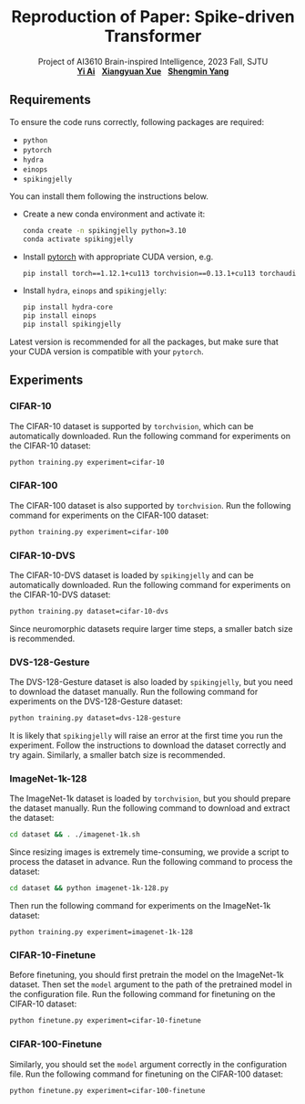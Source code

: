 <h1 align="center">
Reproduction of Paper: Spike-driven Transformer
</h1>
<p align="center">
    Project of AI3610 Brain-inspired Intelligence, 2023 Fall, SJTU
    <br />
    <a href="https://github.com/Ark-ike"><strong>Yi Ai</strong></a>
    &nbsp;
    <a href="https://github.com/xxyQwQ"><strong>Xiangyuan Xue</strong></a>
    &nbsp;
    <a href="https://github.com/YsmmsY"><strong>Shengmin Yang</strong></a>
    <br />
</p>

## Requirements

To ensure the code runs correctly, following packages are required:

* `python`
* `pytorch`
* `hydra`
* `einops`
* `spikingjelly`

You can install them following the instructions below.

* Create a new conda environment and activate it:
  
    ```bash
    conda create -n spikingjelly python=3.10
    conda activate spikingjelly
    ```

* Install [pytorch](https://pytorch.org/get-started/previous-versions/) with appropriate CUDA version, e.g.
  
    ```bash
    pip install torch==1.12.1+cu113 torchvision==0.13.1+cu113 torchaudio==0.12.1 --extra-index-url https://download.pytorch.org/whl/cu113
    ```

* Install `hydra`, `einops` and `spikingjelly`:
  
    ```bash
    pip install hydra-core
    pip install einops
    pip install spikingjelly
    ```

Latest version is recommended for all the packages, but make sure that your CUDA version is compatible with your `pytorch`.

## Experiments

### CIFAR-10

The CIFAR-10 dataset is supported by `torchvision`, which can be automatically downloaded. Run the following command for experiments on the CIFAR-10 dataset:

```bash
python training.py experiment=cifar-10
```

### CIFAR-100

The CIFAR-100 dataset is also supported by `torchvision`. Run the following command for experiments on the CIFAR-100 dataset:

```bash
python training.py experiment=cifar-100
```

### CIFAR-10-DVS

The CIFAR-10-DVS dataset is loaded by `spikingjelly` and can be automatically downloaded. Run the following command for experiments on the CIFAR-10-DVS dataset:

```bash
python training.py dataset=cifar-10-dvs
```

Since neuromorphic datasets require larger time steps, a smaller batch size is recommended.

### DVS-128-Gesture

The DVS-128-Gesture dataset is also loaded by `spikingjelly`, but you need to download the dataset manually. Run the following command for experiments on the DVS-128-Gesture dataset:

```bash
python training.py dataset=dvs-128-gesture
```

It is likely that `spikingjelly` will raise an error at the first time you run the experiment. Follow the instructions to download the dataset correctly and try again. Similarly, a smaller batch size is recommended.

### ImageNet-1k-128

The ImageNet-1k dataset is loaded by `torchvision`, but you should prepare the dataset manually. Run the following command to download and extract the dataset:

```bash
cd dataset && . ./imagenet-1k.sh
```

Since resizing images is extremely time-consuming, we provide a script to process the dataset in advance. Run the following command to process the dataset:

```bash
cd dataset && python imagenet-1k-128.py
```

Then run the following command for experiments on the ImageNet-1k dataset:

```
python training.py experiment=imagenet-1k-128
```

### CIFAR-10-Finetune

Before finetuning, you should first pretrain the model on the ImageNet-1k dataset. Then set the `model` argument to the path of the pretrained model in the configuration file. Run the following command for finetuning on the CIFAR-10 dataset:

```bash
python finetune.py experiment=cifar-10-finetune
```

### CIFAR-100-Finetune

Similarly, you should set the `model` argument correctly in the configuration file. Run the following command for finetuning on the CIFAR-100 dataset:

```bash
python finetune.py experiment=cifar-100-finetune
```
